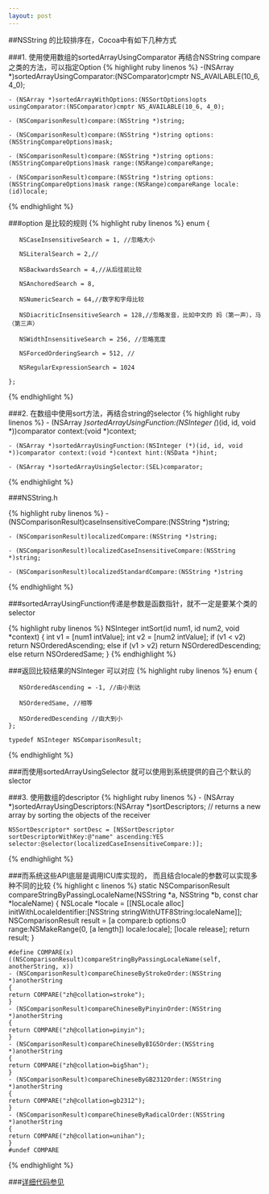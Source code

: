 ```yaml
---
layout: post
---
```


##NSString 的比较排序在，Cocoa中有如下几种方式

###1. 使用使用数组的sortedArrayUsingComparator 再结合NSString compare 之类的方法，可以指定Option
{% highlight ruby linenos %}
    -(NSArray *)sortedArrayUsingComparator:(NSComparator)cmptr NS_AVAILABLE(10_6, 4_0);

    - (NSArray *)sortedArrayWithOptions:(NSSortOptions)opts usingComparator:(NSComparator)cmptr NS_AVAILABLE(10_6, 4_0);

    - (NSComparisonResult)compare:(NSString *)string;

    - (NSComparisonResult)compare:(NSString *)string options:(NSStringCompareOptions)mask;

    - (NSComparisonResult)compare:(NSString *)string options:(NSStringCompareOptions)mask range:(NSRange)compareRange;

    - (NSComparisonResult)compare:(NSString *)string options:(NSStringCompareOptions)mask range:(NSRange)compareRange locale:(id)locale; 
{% endhighlight %}

###option 是比较的规则
{% highlight ruby linenos %}
    enum {

       NSCaseInsensitiveSearch = 1, //忽略大小

       NSLiteralSearch = 2,//

       NSBackwardsSearch = 4,//从后往前比较

       NSAnchoredSearch = 8,

       NSNumericSearch = 64,//数字和字母比较

       NSDiacriticInsensitiveSearch = 128,//忽略发音，比如中文的 妈（第一声），马（第三声）

       NSWidthInsensitiveSearch = 256, //忽略宽度

       NSForcedOrderingSearch = 512, //

       NSRegularExpressionSearch = 1024

    };
{% endhighlight %}

###2. 在数组中使用sort方法，再结合string的selector
{% highlight ruby linenos %}
    - (NSArray *)sortedArrayUsingFunction:(NSInteger (*)(id, id, void *))comparator context:(void *)context;

    - (NSArray *)sortedArrayUsingFunction:(NSInteger (*)(id, id, void *))comparator context:(void *)context hint:(NSData *)hint;

    - (NSArray *)sortedArrayUsingSelector:(SEL)comparator;
{% endhighlight %}

###NSString.h

{% highlight ruby linenos %}
    - (NSComparisonResult)caseInsensitiveCompare:(NSString *)string;

    - (NSComparisonResult)localizedCompare:(NSString *)string;

    - (NSComparisonResult)localizedCaseInsensitiveCompare:(NSString *)string;

    - (NSComparisonResult)localizedStandardCompare:(NSString *)string
{% endhighlight %}

###sortedArrayUsingFunction传递是参数是函数指针，就不一定是要某个类的selector

{% highlight ruby linenos %}
    NSInteger intSort(id num1, id num2, void *context)
    {
        int v1 = [num1 intValue];
        int v2 = [num2 intValue];
        if (v1 < v2)
            return NSOrderedAscending;
        else if (v1 > v2)
            return NSOrderedDescending;
        else
            return NSOrderedSame;
    }
{% endhighlight %}

###返回比较结果的NSInteger 可以对应
{% highlight ruby linenos %}
    enum {

       NSOrderedAscending = -1, //由小到达

       NSOrderedSame, //相等

       NSOrderedDescending //由大到小
    };

    typedef NSInteger NSComparisonResult;
{% endhighlight %}


###而使用sortedArrayUsingSelector 就可以使用到系统提供的自己个默认的slector

###3. 使用数组的descriptor
{% highlight ruby linenos %}
    - (NSArray *)sortedArrayUsingDescriptors:(NSArray *)sortDescriptors;    // returns a new array by sorting the objects of the receiver

    NSSortDescriptor* sortDesc = [NSSortDescriptor sortDescriptorWithKey:@"name" ascending:YES selector:@selector(localizedCaseInsensitiveCompare:)];
{% endhighlight %}

###而系统这些API底层是调用ICU库实现的， 而且结合locale的参数可以实现多种不同的比较
{% highlight c linenos %}
    static NSComparisonResult compareStringByPassingLocaleName(NSString *a, NSString *b, const char *localeName)
    {
	    NSLocale *locale = [[NSLocale alloc] initWithLocaleIdentifier:[NSString stringWithUTF8String:localeName]];
	    NSComparisonResult result = [a compare:b options:0 range:NSMakeRange(0, [a length]) locale:locale];
	    [locale release];
	    return result;
    }

    #define COMPARE(x) ((NSComparisonResult)compareStringByPassingLocaleName(self, anotherString, x))
    - (NSComparisonResult)compareChineseByStrokeOrder:(NSString *)anotherString
    {
	return COMPARE("zh@collation=stroke");
    }
    - (NSComparisonResult)compareChineseByPinyinOrder:(NSString *)anotherString
    {
	return COMPARE("zh@collation=pinyin");
    }
    - (NSComparisonResult)compareChineseByBIG5Order:(NSString *)anotherString
    {
	return COMPARE("zh@collation=big5han");
    }
    - (NSComparisonResult)compareChineseByGB2312Order:(NSString *)anotherString
    {
	return COMPARE("zh@collation=gb2312");
    }
    - (NSComparisonResult)compareChineseByRadicalOrder:(NSString *)anotherString
    {
	return COMPARE("zh@collation=unihan");
    }
    #undef COMPARE
{% endhighlight %}

###[详细代码参见](https://github.com/zonble/NSString-CustomCompare/blob/master/NSString%2BCustomCompare/NSString%2BCustomCompare.mm)


